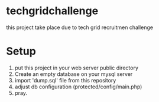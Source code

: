 techgridchallenge
=================

this project take place due to tech grid recruitmen challenge


Setup
================
1. put this project in your web server public directory
1. Create an empty database on your mysql server
2. import 'dump.sql' file from this repository
3. adjust db configuration (protected/config/main.php) 
4. pray.

